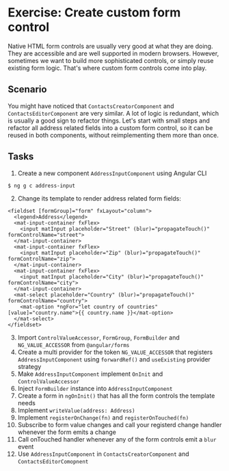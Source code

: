 # Exercise: Create custom form control

Native HTML form controls are usually very good at what they are doing. They are accessible and are well supported in modern browsers. However, sometimes we want to build more sophisticated controls, or simply reuse existing form logic. That's where custom form controls come into play.

## Scenario

You might have noticed that `ContactsCreatorComponent` and `ContactsEditorComponent` are very similar. A lot of logic is redundant, which is usually a good sign to refactor things. Let's start with small steps and refactor all address related fields into a custom form control, so it can be reused in both components, without reimplementing them more than once.

## Tasks

1. Create a new component `AddressInputComponent` using Angular CLI
  ```
  $ ng g c address-input
  ```
2. Change its template to render address related form fields:

  ```
  <fieldset [formGroup]="form" fxLayout="column">
    <legend>Address</legend>
    <mat-input-container fxFlex>
      <input matInput placeholder="Street" (blur)="propagateTouch()" formControlName="street">
    </mat-input-container>
    <mat-input-container fxFlex>
      <input matInput placeholder="Zip" (blur)="propagateTouch()" formControlName="zip">
    </mat-input-container>
    <mat-input-container fxFlex>
      <input matInput placeholder="City" (blur)="propagateTouch()" formControlName="city">
    </mat-input-container>
    <mat-select placeholder="Country" (blur)="propagateTouch()" formControlName="country">
      <mat-option *ngFor="let country of countries" [value]="country.name">{{ country.name }}</mat-option>
    </mat-select>
  </fieldset>
  ```
3. Import `ControlValueAccessor`, `FormGroup`, `FormBuilder` and `NG_VALUE_ACCESSOR` from `@angular/forms`
4. Create a multi provider for the token `NG_VALUE_ACCESSOR` that registers `AddressInputComponent` using `forwardRef()` and `useExisting` provider strategy
5. Make `AddressInputComponent` implement `OnInit` and `ControlValueAccessor`
6. Inject `FormBuilder` instance into `AddressInputComponent`
7. Create a form in `ngOnInit()` that has all the form controls the template needs
8. Implement `writeValue(address: Address)`
9. Implement `registerOnChange(fn)` and `registerOnTouched(fn)`
10. Subscribe to form value changes and call your registerd change handler whenever the form emits a change
11. Call onTouched handler whenever any of the form controls emit a `blur` event
12. Use `AddressInputComponent` in `ContactsCreatorComponent` and `ContactsEditorComopnent`
